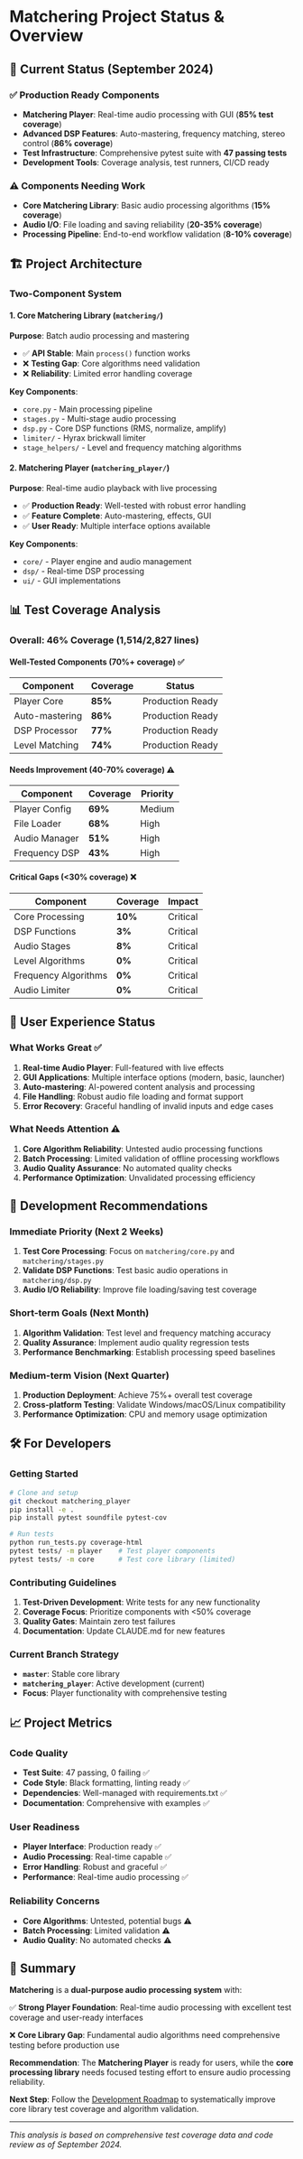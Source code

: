 # Matchering Project Status & Overview

## 🎯 **Current Status** (September 2024)

### ✅ **Production Ready Components**
- **Matchering Player**: Real-time audio processing with GUI (**85% test coverage**)
- **Advanced DSP Features**: Auto-mastering, frequency matching, stereo control (**86% coverage**)
- **Test Infrastructure**: Comprehensive pytest suite with **47 passing tests**
- **Development Tools**: Coverage analysis, test runners, CI/CD ready

### ⚠️ **Components Needing Work**
- **Core Matchering Library**: Basic audio processing algorithms (**15% coverage**)
- **Audio I/O**: File loading and saving reliability (**20-35% coverage**)
- **Processing Pipeline**: End-to-end workflow validation (**8-10% coverage**)

## 🏗 **Project Architecture**

### **Two-Component System**

#### 1. **Core Matchering Library** (`matchering/`)
**Purpose**: Batch audio processing and mastering
- ✅ **API Stable**: Main `process()` function works
- ❌ **Testing Gap**: Core algorithms need validation
- ❌ **Reliability**: Limited error handling coverage

**Key Components**:
- `core.py` - Main processing pipeline
- `stages.py` - Multi-stage audio processing
- `dsp.py` - Core DSP functions (RMS, normalize, amplify)
- `limiter/` - Hyrax brickwall limiter
- `stage_helpers/` - Level and frequency matching algorithms

#### 2. **Matchering Player** (`matchering_player/`)
**Purpose**: Real-time audio playback with live processing
- ✅ **Production Ready**: Well-tested with robust error handling
- ✅ **Feature Complete**: Auto-mastering, effects, GUI
- ✅ **User Ready**: Multiple interface options available

**Key Components**:
- `core/` - Player engine and audio management
- `dsp/` - Real-time DSP processing
- `ui/` - GUI implementations

## 📊 **Test Coverage Analysis**

### **Overall: 46% Coverage** (1,514/2,827 lines)

#### **Well-Tested Components** (70%+ coverage) ✅
| Component | Coverage | Status |
|-----------|----------|--------|
| Player Core | **85%** | Production Ready |
| Auto-mastering | **86%** | Production Ready |
| DSP Processor | **77%** | Production Ready |
| Level Matching | **74%** | Production Ready |

#### **Needs Improvement** (40-70% coverage) ⚠️
| Component | Coverage | Priority |
|-----------|----------|-----------|
| Player Config | **69%** | Medium |
| File Loader | **68%** | High |
| Audio Manager | **51%** | High |
| Frequency DSP | **43%** | High |

#### **Critical Gaps** (<30% coverage) ❌
| Component | Coverage | Impact |
|-----------|----------|---------|
| Core Processing | **10%** | Critical |
| DSP Functions | **3%** | Critical |
| Audio Stages | **8%** | Critical |
| Level Algorithms | **0%** | Critical |
| Frequency Algorithms | **0%** | Critical |
| Audio Limiter | **0%** | Critical |

## 🎵 **User Experience Status**

### **What Works Great** ✅
1. **Real-time Audio Player**: Full-featured with live effects
2. **GUI Applications**: Multiple interface options (modern, basic, launcher)
3. **Auto-mastering**: AI-powered content analysis and processing
4. **File Handling**: Robust audio file loading and format support
5. **Error Recovery**: Graceful handling of invalid inputs and edge cases

### **What Needs Attention** ⚠️
1. **Core Algorithm Reliability**: Untested audio processing functions
2. **Batch Processing**: Limited validation of offline processing workflows
3. **Audio Quality Assurance**: No automated quality checks
4. **Performance Optimization**: Unvalidated processing efficiency

## 🚀 **Development Recommendations**

### **Immediate Priority** (Next 2 Weeks)
1. **Test Core Processing**: Focus on `matchering/core.py` and `matchering/stages.py`
2. **Validate DSP Functions**: Test basic audio operations in `matchering/dsp.py`
3. **Audio I/O Reliability**: Improve file loading/saving test coverage

### **Short-term Goals** (Next Month)
1. **Algorithm Validation**: Test level and frequency matching accuracy
2. **Quality Assurance**: Implement audio quality regression tests
3. **Performance Benchmarking**: Establish processing speed baselines

### **Medium-term Vision** (Next Quarter)
1. **Production Deployment**: Achieve 75%+ overall test coverage
2. **Cross-platform Testing**: Validate Windows/macOS/Linux compatibility
3. **Performance Optimization**: CPU and memory usage optimization

## 🛠 **For Developers**

### **Getting Started**
```bash
# Clone and setup
git checkout matchering_player
pip install -e .
pip install pytest soundfile pytest-cov

# Run tests
python run_tests.py coverage-html
pytest tests/ -m player    # Test player components
pytest tests/ -m core      # Test core library (limited)
```

### **Contributing Guidelines**
1. **Test-Driven Development**: Write tests for any new functionality
2. **Coverage Focus**: Prioritize components with <50% coverage
3. **Quality Gates**: Maintain zero test failures
4. **Documentation**: Update CLAUDE.md for new features

### **Current Branch Strategy**
- **`master`**: Stable core library
- **`matchering_player`**: Active development (current)
- **Focus**: Player functionality with comprehensive testing

## 📈 **Project Metrics**

### **Code Quality**
- **Test Suite**: 47 passing, 0 failing ✅
- **Code Style**: Black formatting, linting ready ✅
- **Dependencies**: Well-managed with requirements.txt ✅
- **Documentation**: Comprehensive with examples ✅

### **User Readiness**
- **Player Interface**: Production ready ✅
- **Audio Processing**: Real-time capable ✅
- **Error Handling**: Robust and graceful ✅
- **Performance**: Real-time audio processing ✅

### **Reliability Concerns**
- **Core Algorithms**: Untested, potential bugs ⚠️
- **Batch Processing**: Limited validation ⚠️
- **Audio Quality**: No automated checks ⚠️

## 🎯 **Summary**

**Matchering** is a **dual-purpose audio processing system** with:

✅ **Strong Player Foundation**: Real-time audio processing with excellent test coverage and user-ready interfaces

❌ **Core Library Gap**: Fundamental audio algorithms need comprehensive testing before production use

**Recommendation**: The **Matchering Player** is ready for users, while the **core processing library** needs focused testing effort to ensure audio processing reliability.

**Next Step**: Follow the [Development Roadmap](DEVELOPMENT_ROADMAP.md) to systematically improve core library test coverage and algorithm validation.

---
*This analysis is based on comprehensive test coverage data and code review as of September 2024.*